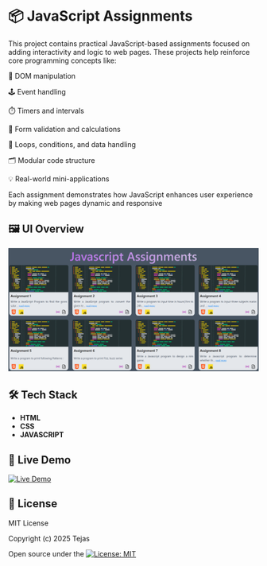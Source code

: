 # 📦 JavaScript Assignments

This project contains practical JavaScript-based assignments focused on adding interactivity and logic to web pages. These projects help reinforce core programming concepts like:

🧠 DOM manipulation

🕹️ Event handling

⏱️ Timers and intervals

🧮 Form validation and calculations

🔁 Loops, conditions, and data handling

🗂️ Modular code structure

💡 Real-world mini-applications

Each assignment demonstrates how JavaScript enhances user experience by making web pages dynamic and responsive


## 🖼️ UI Overview

![Assignments Screenshot](./src/assets/assignment.png)


## 🛠️ Tech Stack

- **HTML**
- **CSS**
- **JAVASCRIPT**

## 🚀 Live Demo

[![Live Demo](https://img.shields.io/badge/Live-Demo-green?style=for-the-badge&logo=vercel)](https://assignments-javascript-wsa.netlify.app/)


## 📄 License

MIT License

Copyright (c) 2025 Tejas

Open source under the [![License: MIT](https://img.shields.io/badge/License-MIT-yellow.svg)](LICENSE)
